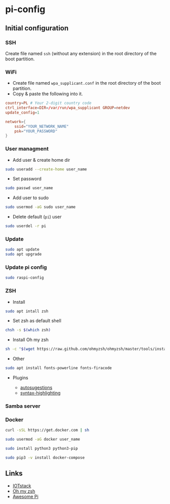 # pi-config

## Initial configuration

### SSH
Create file named `ssh` (without any extension) in the root directory of the boot partition.

### WiFi
* Create file named `wpa_supplicant.conf` in the root directory of the boot partition.
* Copy & paste the following into it.

```conf
country=PL # Your 2-digit country code
ctrl_interface=DIR=/var/run/wpa_supplicant GROUP=netdev
update_config=1

network={
    ssid="YOUR_NETWORK_NAME"
    psk="YOUR_PASSWORD"
}
```

### User managment
* Add user & create home dir
```sh
sudo useradd --create-home user_name
```
* Set password
```sh
sudo passwd user_name
```
* Add user to sudo
```sh
sudo usermod -aG sudo user_name
```
* Delete default (`pi`) user
```sh
sudo userdel -r pi
```

### Update
```sh
sudo apt update
sudo apt upgrade
```

### Update pi config
```sh
sudo raspi-config
```

### ZSH
* Install
```sh
sudo apt intall zsh
```
* Set zsh as default shell
```sh
chsh -s $(which zsh)
```
* Install Oh my zsh
```sh
sh -c "$(wget https://raw.github.com/ohmyzsh/ohmyzsh/master/tools/install.sh -O -)"
```
* Other
```sh
sudo apt install fonts-powerline fonts-firacode
```
* Plugins

    * [autosugestions](https://github.com/zsh-users/zsh-autosuggestions)
    * [syntax-highlighting](https://github.com/zsh-users/zsh-syntax-highlighting)

### Samba server

### Docker

```sh
curl -sSL https://get.docker.com | sh

sudo usermod -aG docker user_name

sudo install python3 python3-pip

sudo pip3 -v install docker-compose
```

## Links
* [IOTstack](https://github.com/SensorsIot/IOTstack)
* [Oh my zsh](https://ohmyz.sh/)
* [Awesome Pi](https://github.com/thibmaek/awesome-raspberry-pi)